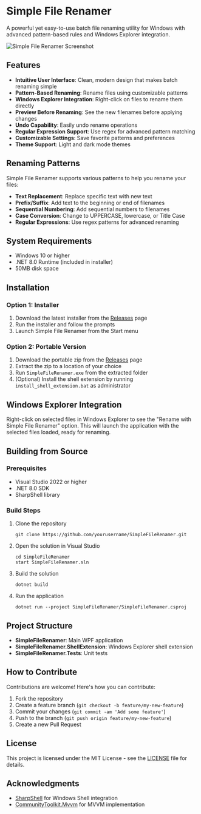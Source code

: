 # Simple File Renamer

A powerful yet easy-to-use batch file renaming utility for Windows with advanced pattern-based rules and Windows Explorer integration.

![Simple File Renamer Screenshot](screenshots/main-window.png)

## Features

- **Intuitive User Interface**: Clean, modern design that makes batch renaming simple
- **Pattern-Based Renaming**: Rename files using customizable patterns
- **Windows Explorer Integration**: Right-click on files to rename them directly
- **Preview Before Renaming**: See the new filenames before applying changes
- **Undo Capability**: Easily undo rename operations
- **Regular Expression Support**: Use regex for advanced pattern matching
- **Customizable Settings**: Save favorite patterns and preferences
- **Theme Support**: Light and dark mode themes

## Renaming Patterns

Simple File Renamer supports various patterns to help you rename your files:

- **Text Replacement**: Replace specific text with new text
- **Prefix/Suffix**: Add text to the beginning or end of filenames
- **Sequential Numbering**: Add sequential numbers to filenames
- **Case Conversion**: Change to UPPERCASE, lowercase, or Title Case
- **Regular Expressions**: Use regex patterns for advanced renaming

## System Requirements

- Windows 10 or higher
- .NET 8.0 Runtime (included in installer)
- 50MB disk space

## Installation

### Option 1: Installer

1. Download the latest installer from the [Releases](https://github.com/yourusername/SimpleFileRenamer/releases) page
2. Run the installer and follow the prompts
3. Launch Simple File Renamer from the Start menu

### Option 2: Portable Version

1. Download the portable zip from the [Releases](https://github.com/yourusername/SimpleFileRenamer/releases) page
2. Extract the zip to a location of your choice
3. Run `SimpleFileRenamer.exe` from the extracted folder
4. (Optional) Install the shell extension by running `install_shell_extension.bat` as administrator

## Windows Explorer Integration

Right-click on selected files in Windows Explorer to see the "Rename with Simple File Renamer" option. This will launch the application with the selected files loaded, ready for renaming.

## Building from Source

### Prerequisites

- Visual Studio 2022 or higher
- .NET 8.0 SDK
- SharpShell library

### Build Steps

1. Clone the repository
   ```
   git clone https://github.com/yourusername/SimpleFileRenamer.git
   ```

2. Open the solution in Visual Studio
   ```
   cd SimpleFileRenamer
   start SimpleFileRenamer.sln
   ```

3. Build the solution
   ```
   dotnet build
   ```

4. Run the application
   ```
   dotnet run --project SimpleFileRenamer/SimpleFileRenamer.csproj
   ```

## Project Structure

- **SimpleFileRenamer**: Main WPF application
- **SimpleFileRenamer.ShellExtension**: Windows Explorer shell extension
- **SimpleFileRenamer.Tests**: Unit tests

## How to Contribute

Contributions are welcome! Here's how you can contribute:

1. Fork the repository
2. Create a feature branch (`git checkout -b feature/my-new-feature`)
3. Commit your changes (`git commit -am 'Add some feature'`)
4. Push to the branch (`git push origin feature/my-new-feature`)
5. Create a new Pull Request

## License

This project is licensed under the MIT License - see the [LICENSE](LICENSE) file for details.

## Acknowledgments

- [SharpShell](https://github.com/dwmkerr/sharpshell) for Windows Shell integration
- [CommunityToolkit.Mvvm](https://github.com/CommunityToolkit/dotnet) for MVVM implementation